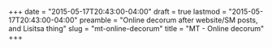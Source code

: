 +++
date = "2015-05-17T20:43:00-04:00"
draft = true
lastmod = "2015-05-17T20:43:00-04:00"
preamble = "Online decorum after website/SM posts, and Lisitsa thing"
slug = "mt-online-decorum"
title = "MT - Online decorum"
+++


